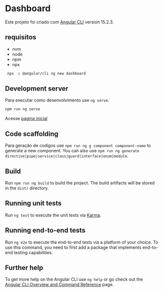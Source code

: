 # Dashboard

Este projeto foi criado com [Angular CLI](https://github.com/angular/angular-cli) version 15.2.3.

## requisitos

* nvm
* node
* npm
* npx

```bash
 npx -p @angular/cli ng new dashboard
```

## Development server

Para executar como desenvolvimento use `ng serve`.

```bash
npm run ng serve
```

Acesse [pagina inicial](http://localhost:4200/)

## Code scaffolding

Para geração de codigos use  `npm run ng g component component-name` to generate a new component. You can also use `npm run ng generate directive|pipe|service|class|guard|interface|enum|module`.

## Build

Run `npm run ng build` to build the project. The build artifacts will be stored in the `dist/` directory.

## Running unit tests

Run `ng test` to execute the unit tests via [Karma](https://karma-runner.github.io).

## Running end-to-end tests

Run `ng e2e` to execute the end-to-end tests via a platform of your choice. To use this command, you need to first add a package that implements end-to-end testing capabilities.

## Further help

To get more help on the Angular CLI use `ng help` or go check out the [Angular CLI Overview and Command Reference](https://angular.io/cli) page.
